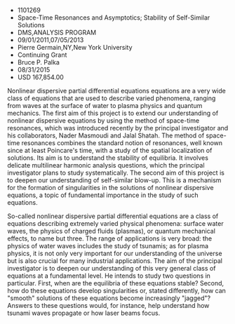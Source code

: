 
* 1101269
* Space-Time Resonances and Asymptotics; Stability of Self-Similar Solutions
* DMS,ANALYSIS PROGRAM
* 09/01/2011,07/05/2013
* Pierre Germain,NY,New York University
* Continuing Grant
* Bruce P. Palka
* 08/31/2015
* USD 167,854.00

Nonlinear dispersive partial differential equations equations are a very wide
class of equations that are used to describe varied phenomena, ranging from
waves at the surface of water to plasma physics and quantum mechanics. The first
aim of this project is to extend our understanding of nonlinear dispersive
equations by using the method of space-time resonances, which was introduced
recently by the principal investigator and his collaborators, Nader Masmoudi and
Jalal Shatah. The method of space-time resonances combines the standard notion
of resonances, well known since at least Poincare's time, with a study of the
spatial localization of solutions. Its aim is to understand the stability of
equilibria. It involves delicate multilinear harmonic analysis questions, which
the principal investigator plans to study systematically. The second aim of this
project is to deepen our understanding of self-similar blow-up. This is a
mechanism for the formation of singularities in the solutions of nonlinear
dispersive equations, a topic of fundamental importance in the study of such
equations.

So-called nonlinear dispersive partial differential equations are a class of
equations describing extremely varied physical phenomena: surface water waves,
the physics of charged fluids (plasmas), or quantum mechanical effects, to name
but three. The range of applications is very broad: the physics of water waves
includes the study of tsunamis; as for plasma physics, it is not only very
important for our understanding of the universe but is also crucial for many
industrial applications. The aim of the principal investigator is to deepen our
understanding of this very general class of equations at a fundamental level. He
intends to study two questions in particular. First, when are the equilibria of
these equations stable? Second, how do these equations develop singularities or,
stated differently, how can "smooth" solutions of these equations become
increasingly "jagged"? Answers to these questions would, for instance, help
understand how tsunami waves propagate or how laser beams focus.
